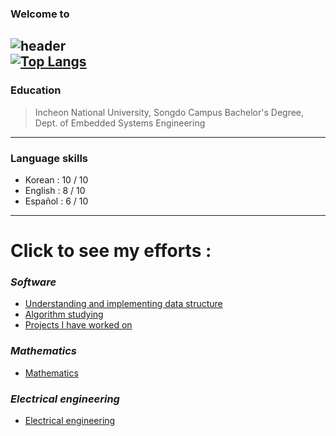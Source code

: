 <!--
**vacu9708/vacu9708** is a ✨ _special_ ✨ repository because its `README.md` (this file) appears on your GitHub profile.

Here are some ideas to get you started:

- 🔭 I’m currently working on ...
- 🌱 I’m currently learning ...
- 👯 I’m looking to collaborate on ...
- 🤔 I’m looking for help with ...
- 💬 Ask me about ...
- 📫 How to reach me: ...
- 😄 Pronouns: ...
- ⚡ Fun fact: ...
-->

### Welcome to<br/>

![header](https://capsule-render.vercel.app/api?type=wave&color=auto&height=300&section=header&text=Youngsik's%20efforts&fontSize=90)<br/>
[![Top Langs](https://github-readme-stats.vercel.app/api/top-langs/?username=vacu9708)](https://github.com/anuraghazra/github-readme-stats)
---
### Education
>Incheon National University, Songdo Campus
>Bachelor's Degree, Dept. of Embedded Systems Engineering
---
### Language skills
* Korean : 10 / 10
* English : 8 / 10
* Español : 6 / 10
---
# Click to see my efforts :
### *Software*
* [Understanding and implementing data structure](https://github.com/vacu9708/Data-structure)
* [Algorithm studying](https://github.com/vacu9708/Algorithm-studying)
* [Projects I have worked on](https://github.com/vacu9708/Projects)

### *Mathematics*
* [Mathematics](https://github.com/vacu9708/Mathematics)

### *Electrical engineering*
* [Electrical engineering](https://github.com/vacu9708/Electrical-engineering)
